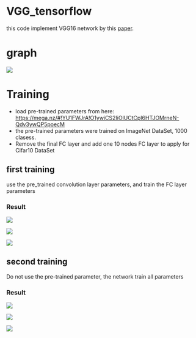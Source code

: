 # VGG_tensorflow
this code implement VGG16 network by this [paper](https://arxiv.org/abs/1409.1556).

# graph
![](https://github.com/deepblacksky/VGG_tensorflow/blob/master/image/1.png?raw=true)

# Training
- load pre-trained parameters from here: https://mega.nz/#!YU1FWJrA!O1ywiCS2IiOlUCtCpI6HTJOMrneN-Qdv3ywQP5poecM
- the pre-trained parameters were trained on ImageNet DataSet, 1000 clasess.
- Remove the final FC layer and add one 10 nodes FC layer to apply for Cifar10 DataSet

## first training
use the pre_trained convolution layer parameters, and train the FC layer parameters

### Result

![](https://github.com/deepblacksky/VGG_tensorflow/blob/master/image/2.png?raw=true)

![](https://github.com/deepblacksky/VGG_tensorflow/blob/master/image/3.png?raw=true)

![](https://github.com/deepblacksky/VGG_tensorflow/blob/master/image/4.png?raw=true)

## second training

Do not use the pre-trained parameter, the network train all parameters

### Result

![](https://github.com/deepblacksky/VGG_tensorflow/blob/master/image/5.png?raw=true)

![](https://github.com/deepblacksky/VGG_tensorflow/blob/master/image/6.png?raw=true)

![](https://github.com/deepblacksky/VGG_tensorflow/blob/master/image/7.png?raw=true)